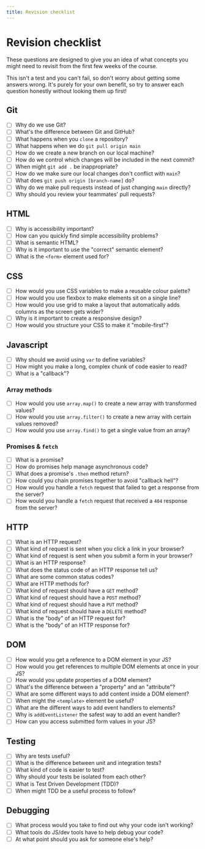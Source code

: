 ```yaml
---
title: Revision checklist
---
```


# Revision checklist

These questions are designed to give you an idea of what concepts you might need to revisit from the first few weeks of the course.

This isn't a test and you can't fail, so don't worry about getting some answers wrong. It's purely for your own benefit, so try to answer each question honestly without looking them up first!

## Git

- [ ] Why do we use Git?
- [ ] What's the difference between Git and GitHub?
- [ ] What happens when you `clone` a repository?
- [ ] What happens when we do `git pull origin main`
- [ ] How do we create a new branch on our local machine?
- [ ] How do we control which changes will be included in the next commit?
- [ ] When might `git add .` be inappropriate?
- [ ] How do we make sure our local changes don't conflict with `main`?
- [ ] What does `git push origin [branch-name]` do?
- [ ] Why do we make pull requests instead of just changing `main` directly?
- [ ] Why should you review your teammates' pull requests?

## HTML

- [ ] Why is accessibility important?
- [ ] How can you quickly find simple accessibility problems?
- [ ] What is semantic HTML?
- [ ] Why is it important to use the "correct" semantic element?
- [ ] What is the `<form>` element used for?

## CSS

- [ ] How would you use CSS variables to make a reusable colour palette?
- [ ] How would you use flexbox to make elements sit on a single line?
- [ ] How would you use grid to make a layout that automatically adds columns as the screen gets wider?
- [ ] Why is it important to create a responsive design?
- [ ] How would you structure your CSS to make it "mobile-first"?

## Javascript

- [ ] Why should we avoid using `var` to define variables?
- [ ] How might you make a long, complex chunk of code easier to read?
- [ ] What is a "callback"?

### Array methods

- [ ] How would you use `array.map()` to create a new array with transformed values?
- [ ] How would you use `array.filter()` to create a new array with certain values removed?
- [ ] How would you use `array.find()` to get a single value from an array?

### Promises & `fetch`

- [ ] What is a promise?
- [ ] How do promises help manage asynchronous code?
- [ ] What does a promise's `.then` method return?
- [ ] How could you chain promises together to avoid "callback hell"?
- [ ] How would you handle a `fetch` request that failed to get a response from the server?
- [ ] How would you handle a `fetch` request that received a `404` response from the server?

## HTTP

- [ ] What is an HTTP request?
- [ ] What kind of request is sent when you click a link in your browser?
- [ ] What kind of request is sent when you submit a form in your browser?
- [ ] What is an HTTP response?
- [ ] What does the status code of an HTTP response tell us?
- [ ] What are some common status codes?
- [ ] What are HTTP methods for?
- [ ] What kind of request should have a `GET` method?
- [ ] What kind of request should have a `POST` method?
- [ ] What kind of request should have a `PUT` method?
- [ ] What kind of request should have a `DELETE` method?
- [ ] What is the "body" of an HTTP request for?
- [ ] What is the "body" of an HTTP response for?

## DOM

- [ ] How would you get a reference to a DOM element in your JS?
- [ ] How would you get references to multiple DOM elements at once in your JS?
- [ ] How would you update properties of a DOM element?
- [ ] What's the difference between a "property" and an "attribute"?
- [ ] What are some different ways to add content inside a DOM element?
- [ ] When might the `<template>` element be useful?
- [ ] What are the different ways to add event handlers to elements?
- [ ] Why is `addEventListener` the safest way to add an event handler?
- [ ] How can you access submitted form values in your JS?

## Testing

- [ ] Why are tests useful?
- [ ] What is the difference between unit and integration tests?
- [ ] What kind of code is easier to test?
- [ ] Why should your tests be isolated from each other?
- [ ] What is Test Driven Development (TDD)?
- [ ] When might TDD be a useful process to follow?

## Debugging

- [ ] What process would you take to find out why your code isn't working?
- [ ] What tools do JS/dev tools have to help debug your code?
- [ ] At what point should you ask for someone else's help?
